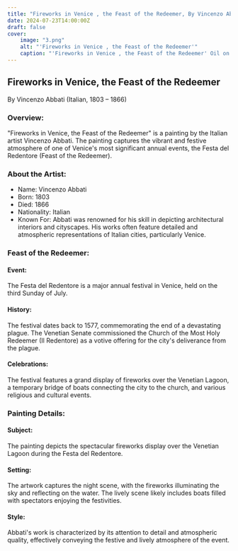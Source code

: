```yaml
---
title: "Fireworks in Venice , the Feast of the Redeemer, By Vincenzo Abbati (Italian,1803 – 1866)"
date: 2024-07-23T14:00:00Z
draft: false
cover: 
    image: "3.png"
    alt: "'Fireworks in Venice , the Feast of the Redeemer'"
    caption: "'Fireworks in Venice , the Feast of the Redeemer' Oil on canvas 105,8 x 92,8 cm"
---
```


<!-- ![Fireworks in Venice , the Feast of the Redeemer](3.png) -->

## Fireworks in Venice, the Feast of the Redeemer
By Vincenzo Abbati (Italian, 1803 – 1866)

### Overview:
"Fireworks in Venice, the Feast of the Redeemer" is a painting by the Italian artist Vincenzo Abbati. The painting captures the vibrant and festive atmosphere of one of Venice's most significant annual events, the Festa del Redentore (Feast of the Redeemer).

### About the Artist:

- Name: Vincenzo Abbati
- Born: 1803
- Died: 1866
- Nationality: Italian
- Known For: Abbati was renowned for his skill in depicting architectural interiors and cityscapes. His works often feature detailed and atmospheric representations of Italian cities, particularly Venice.

### Feast of the Redeemer:

#### Event: 
The Festa del Redentore is a major annual festival in Venice, held on the third Sunday of July.
#### History: 
The festival dates back to 1577, commemorating the end of a devastating plague. The Venetian Senate commissioned the Church of the Most Holy Redeemer (Il Redentore) as a votive offering for the city's deliverance from the plague.
#### Celebrations: 
The festival features a grand display of fireworks over the Venetian Lagoon, a temporary bridge of boats connecting the city to the church, and various religious and cultural events.

### Painting Details:

#### Subject: 
The painting depicts the spectacular fireworks display over the Venetian Lagoon during the Festa del Redentore.
#### Setting: 
The artwork captures the night scene, with the fireworks illuminating the sky and reflecting on the water. The lively scene likely includes boats filled with spectators enjoying the festivities.
#### Style: 
Abbati's work is characterized by its attention to detail and atmospheric quality, effectively conveying the festive and lively atmosphere of the event.








